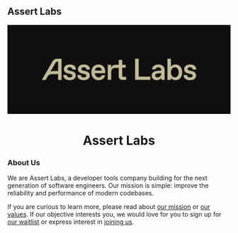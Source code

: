 ## Assert Labs

<div align="center">
<img src="https://raw.githubusercontent.com/Assert-Labs/.github/main/images/assert-wordmark-indented.png" width="600" alt="Assert Labs Wordmark" />
</div>

<h1 align="center">Assert Labs</h1>

### About Us

We are Assert Labs, a developer tools company building for the next generation of software engineers. Our mission is simple: improve the reliability and performance of modern codebases.

If you are curious to learn more, please read about [our mission](https://assertlabs.dev/about/mission) or [our values](https://assertlabs.dev/about/tao). If our objective interests you, we would love for you to sign up for [our waitlist](https://assertlabs.dev/waitlist) or express interest in [joining us](https://assertlabs.dev/careers).
